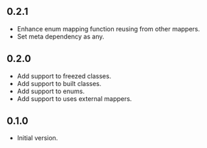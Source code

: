 ## 0.2.1

- Enhance enum mapping function reusing from other mappers.
- Set meta dependency as any.

## 0.2.0

- Add support to freezed classes.
- Add support to built classes.
- Add support to enums.
- Add support to uses external mappers.

## 0.1.0

- Initial version.
